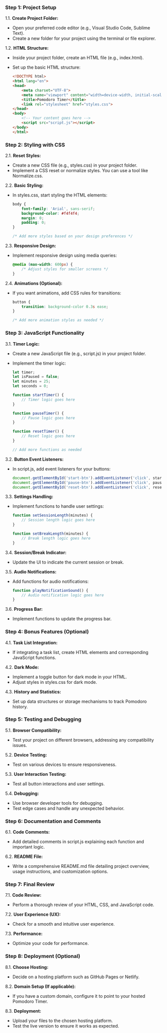 ### Step 1: Project Setup

1.1. **Create Project Folder:**
   - Open your preferred code editor (e.g., Visual Studio Code, Sublime Text).
   - Create a new folder for your project using the terminal or file explorer.

1.2. **HTML Structure:**
   - Inside your project folder, create an HTML file (e.g., index.html).
   - Set up the basic HTML structure:

     ```html
     <!DOCTYPE html>
     <html lang="en">
     <head>
         <meta charset="UTF-8">
         <meta name="viewport" content="width=device-width, initial-scale=1.0">
         <title>Pomodoro Timer</title>
         <link rel="stylesheet" href="styles.css">
     </head>
     <body>
         <!-- Your content goes here -->
         <script src="script.js"></script>
     </body>
     </html>
     ```

### Step 2: Styling with CSS

2.1. **Reset Styles:**
   - Create a new CSS file (e.g., styles.css) in your project folder.
   - Implement a CSS reset or normalize styles. You can use a tool like Normalize.css.

2.2. **Basic Styling:**
   - In styles.css, start styling the HTML elements:

     ```css
     body {
         font-family: 'Arial', sans-serif;
         background-color: #f4f4f4;
         margin: 0;
         padding: 0;
     }

     /* Add more styles based on your design preferences */
     ```

2.3. **Responsive Design:**
   - Implement responsive design using media queries:

     ```css
     @media (max-width: 600px) {
         /* Adjust styles for smaller screens */
     }
     ```

2.4. **Animations (Optional):**
   - If you want animations, add CSS rules for transitions:

     ```css
     button {
         transition: background-color 0.3s ease;
     }

     /* Add more animation styles as needed */
     ```

### Step 3: JavaScript Functionality

3.1. **Timer Logic:**
   - Create a new JavaScript file (e.g., script.js) in your project folder.
   - Implement the timer logic:

     ```javascript
     let timer;
     let isPaused = false;
     let minutes = 25;
     let seconds = 0;

     function startTimer() {
         // Timer logic goes here
     }

     function pauseTimer() {
         // Pause logic goes here
     }

     function resetTimer() {
         // Reset logic goes here
     }

     // Add more functions as needed
     ```

3.2. **Button Event Listeners:**
   - In script.js, add event listeners for your buttons:

     ```javascript
     document.getElementById('start-btn').addEventListener('click', startTimer);
     document.getElementById('pause-btn').addEventListener('click', pauseTimer);
     document.getElementById('reset-btn').addEventListener('click', resetTimer);
     ```

3.3. **Settings Handling:**
   - Implement functions to handle user settings:

     ```javascript
     function setSessionLength(minutes) {
         // Session length logic goes here
     }

     function setBreakLength(minutes) {
         // Break length logic goes here
     }
     ```

3.4. **Session/Break Indicator:**
   - Update the UI to indicate the current session or break.

3.5. **Audio Notifications:**
   - Add functions for audio notifications:

     ```javascript
     function playNotificationSound() {
         // Audio notification logic goes here
     }
     ```

3.6. **Progress Bar:**
   - Implement functions to update the progress bar.

### Step 4: Bonus Features (Optional)

4.1. **Task List Integration:**
   - If integrating a task list, create HTML elements and corresponding JavaScript functions.

4.2. **Dark Mode:**
   - Implement a toggle button for dark mode in your HTML.
   - Adjust styles in styles.css for dark mode.

4.3. **History and Statistics:**
   - Set up data structures or storage mechanisms to track Pomodoro history.

### Step 5: Testing and Debugging

5.1. **Browser Compatibility:**
   - Test your project on different browsers, addressing any compatibility issues.

5.2. **Device Testing:**
   - Test on various devices to ensure responsiveness.

5.3. **User Interaction Testing:**
   - Test all button interactions and user settings.

5.4. **Debugging:**
   - Use browser developer tools for debugging.
   - Test edge cases and handle any unexpected behavior.

### Step 6: Documentation and Comments

6.1. **Code Comments:**
   - Add detailed comments in script.js explaining each function and important logic.

6.2. **README File:**
   - Write a comprehensive README.md file detailing project overview, usage instructions, and customization options.

### Step 7: Final Review

7.1. **Code Review:**
   - Perform a thorough review of your HTML, CSS, and JavaScript code.

7.2. **User Experience (UX):**
   - Check for a smooth and intuitive user experience.

7.3. **Performance:**
   - Optimize your code for performance.

### Step 8: Deployment (Optional)

8.1. **Choose Hosting:**
   - Decide on a hosting platform such as GitHub Pages or Netlify.

8.2. **Domain Setup (If applicable):**
   - If you have a custom domain, configure it to point to your hosted Pomodoro Timer.

8.3. **Deployment:**
   - Upload your files to the chosen hosting platform.
   - Test the live version to ensure it works as expected.

